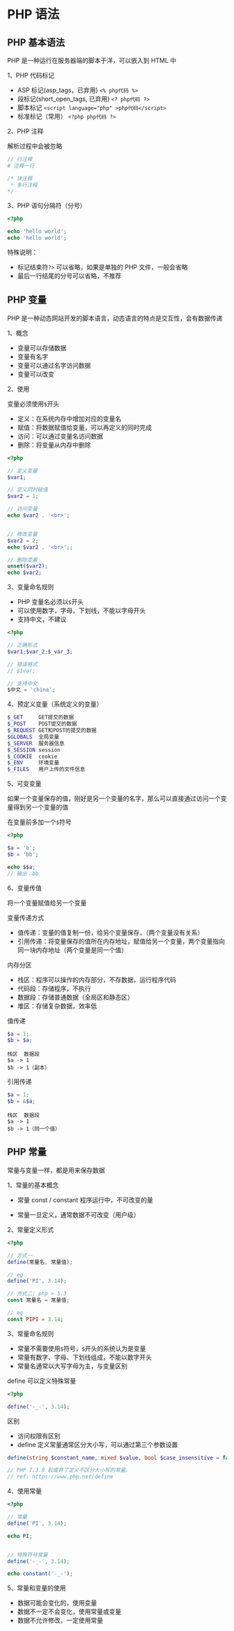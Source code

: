 # PHP 语法

## PHP 基本语法

PHP 是一种运行在服务器端的脚本于洋，可以嵌入到 HTML 中

1、PHP 代码标记

- ASP 标记(asp_tags，已弃用) `<% php代码 %>`
- 段标记(short_open_tags, 已弃用) `<? php代码 ?>`
- 脚本标记 `<script language="php" >php代码</script>`
- 标准标记（常用） `<?php php代码 ?>`

2、PHP 注释

解析过程中会被忽略

```php
// 行注释
# 注释一行

/* 块注释
 * 多行注释
*/
```

3、PHP 语句分隔符（分号）

```php
<?php

echo 'hello world';
echo 'hello world';

```

特殊说明：

- 标记结束符`?>` 可以省略，如果是单独的 PHP 文件，一般会省略
- 最后一行结尾的分号可以省略，不推荐

## PHP 变量

PHP 是一种动态网站开发的脚本语言，动态语言的特点是交互性，会有数据传递

1、概念

- 变量可以存储数据
- 变量有名字
- 变量可以通过名字访问数据
- 变量可以改变

2、使用

变量必须使用`$`开头

- 定义：在系统内存中增加对应的变量名
- 赋值：将数据赋值给变量，可以再定义的同时完成
- 访问：可以通过变量名访问数据
- 删除：将变量从内存中删除

```php
<?php

// 定义变量
$var1;

// 定义同时赋值
$var2 = 1;

// 访问变量
echo $var2 . '<br>';


// 修改变量
$var2 = 2;
echo $var2 . '<br>';;

// 删除变量
unset($var2);
echo $var2;

```

3、变量命名规则

- PHP 变量名必须以`$`开头
- 可以使用数字，字母，下划线，不能以字母开头
- 支持中文，不建议

```php
<?php

// 正确形式
$var1;$var_2;$_var_3;

// 错误格式
// $1var;

// 支持中文
$中文 = 'china';

```

4、预定义变量（系统定义的变量）

```php
$_GET     GET提交的数据
$_POST    POST提交的数据
$_REQUEST GET和POST的提交的数据
$GLOBALS  全局变量
$_SERVER  服务器信息
$_SESSION session
$_COOKIE  cookie
$_ENV     环境变量
$_FILES   用户上传的文件信息
```

5、可变变量

如果一个变量保存的值，刚好是另一个变量的名字，那么可以直接通过访问一个变量得到另一个变量的值

在变量前多加一个`$`符号

```php
<?php

$a = 'b';
$b = 'bb';

echo $$a;
// 输出：bb
```

6、变量传值

将一个变量赋值给另一个变量

变量传递方式

- 值传递：变量的值复制一份，给另个变量保存，（两个变量没有关系）
- 引用传递：将变量保存的值所在内存地址，赋值给另一个变量，两个变量指向同一块内存地址（两个变量是同一个值）

内存分区

- 栈区：程序可以操作的内存部分，不存数据，运行程序代码
- 代码段：存储程序，不执行
- 数据段：存储普通数据（全局区和静态区）
- 堆区：存储复杂数据，效率低

值传递

```php
$a = 1;
$b = $a;
```

```
栈区  数据段
$a -> 1
$b -> 1（副本）
```

引用传递

```php
$a = 1;
$b = &$a;
```

```
栈区  数据段
$a -> 1
$b -> 1（同一个值）
```

## PHP 常量

常量与变量一样，都是用来保存数据

1、常量的基本概念

- 常量 const / constant 程序运行中，不可改变的量

- 常量一旦定义，通常数据不可改变（用户级）

2、常量定义形式

```php
<?php

// 方式一
define(常量名, 常量值);

// eg
define('PI', 3.14);

// 方式二: php > 5.3
const 常量名 = 常量值;

// eg
const PIPI = 3.14;
```

3、常量命名规则

- 常量不需要使用`$`符号，`$`开头的系统认为是变量
- 常量有数字、字母、下划线组成，不能以数字开头
- 常量名通常以大写字母为主，与变量区别

define 可以定义特殊常量

```php
<?php

define('-_-', 3.14);
```

区别

- 访问权限有区别
- define 定义常量通常区分大小写，可以通过第三个参数设置

```php
define(string $constant_name, mixed $value, bool $case_insensitive = false): bool

// PHP 7.3.0 起废弃了定义不区分大小写的常量。
// ref: https://www.php.net/define
```

4、使用常量

```php
<?php

// 常量
define('PI', 3.14);

echo PI;


// 特殊符号常量
define('-_-', 3.14);

echo constant('-_-');
```

5、常量和变量的使用

- 数据可能会变化的，使用变量
- 数据不一定不会变化，使用常量或变量
- 数据不允许修改，一定使用常量
